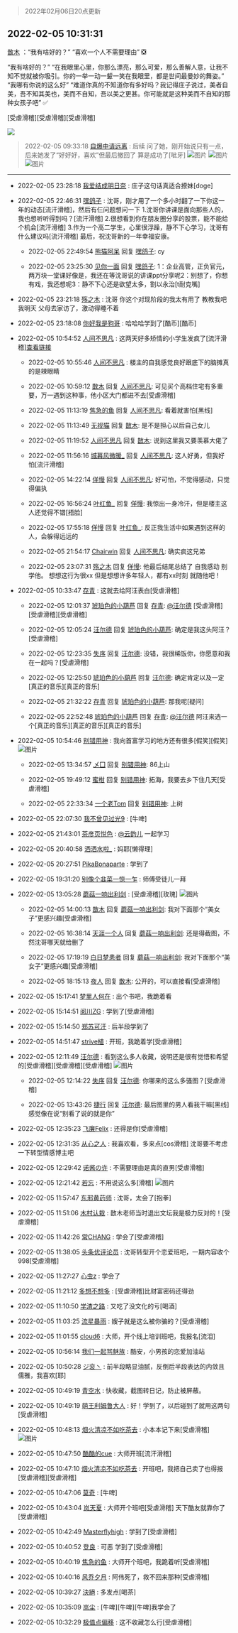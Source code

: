 > 2022年02月06日20点更新
<link rel="stylesheet" href="https://cdn.jsdelivr.net/gh/taotie6/sampleJSON@main/css/photo_show.css">
<meta name="referrer" content="no-referrer" />


 ## 2022-02-05 10:31:31 

 [㪚木](https://www.coolapk.com/feed/33317509?shareKey=ZjVjNjdiNjY1ZDNhNjFmZGU4YTU~) ：“我有啥好的？”
“喜欢一个人不需要理由”
❎

“我有啥好的？”
“在我眼里心里，你那么漂亮，那么可爱，那么善解人意，让我不知不觉就被你吸引。你的一举一动一颦一笑在我眼里，都是世间最曼妙的舞姿。”
“我哪有你说的这么好”
“难道你真的不知道你有多好吗？我记得庄子说过，美者自美<!--break-->，吾不知其美也，美而不自知，吾以美之更甚。你可能就是这种美而不自知的那种女孩子吧”
✅

[受虐滑稽][受虐滑稽][受虐滑稽] 

<div class="album">
<img class="img-item" src="https://image.coolapk.com/feed/2022/0110/15/1081091_fb2cc295_0069_0179_427@1440x2249.jpeg" />
</div>

> 2022-02-05 09:33:18 
> [自爆中请远离](https://www.coolapk.com/feed/33316510?shareKey=YWNmNGI3NDg0YWVhNjFmZGU4YTU~) : 后续 问了她，刚开始说只有一点，后来她发了“好好好，喜欢”但最后撤回了 算是成功了[呲牙] 
![图片](https://image.coolapk.com/feed/2022/0205/09/3177180_10450897_4768_3752_572@1080x2400.jpeg)
![图片](https://image.coolapk.com/feed/2022/0205/09/3177180_8ac2d3ff_4768_3762_687@1080x2400.jpeg)
![图片](https://image.coolapk.com/feed/2022/0205/09/3177180_ce3478bc_4768_377_738@1080x2400.jpeg)

 ------- 

- 2022-02-05 23:28:18 [我爱结成明日奈](uid=1772977) : 庄子这句话真适合撩妹[doge] 

- 2022-02-05 22:46:31 [嘿鸽子](uid=2419746) : 沈哥，刚才用了一个多小时翻了一下你这一年的动态[流汗滑稽]，然后有仨问题想问一下
1.沈哥你讲课是面向那些人的，我也想听听得到吗？[流汗滑稽]
2.很想看到你在朋友圈分享的股票，能不能给个机会[流汗滑稽]
3.作为一个高二学生，心里很浮躁，静不下心学习<!--break-->，沈哥有什么建议吗[流汗滑稽]
最后，祝沈哥新的一年幸福安康。 

    - 2022-02-05 22:49:54 [熊猫阿呆](uid=3184721) 回复 [嘿鸽子](uid=2419746): cy 

    - 2022-02-05 23:25:30 [见你一面](uid=598942) 回复 [嘿鸽子](uid=2419746): 1：企业高管，正负官元，两万块一堂课好像是，我还在等沈哥说的讲课ppt分享呢2：别想了，你想有戏，我还想呢3：静不下心还是欲望太多，割以永治[t耐克嘴] 

- 2022-02-05 23:21:18 [殇之木](uid=1085570) : 沈哥 你这个对现阶段的我太有用了 教教我吧
我明天 父母去家访了，激动得睡不着 

- 2022-02-05 23:18:08 [你好我是狗哥](uid=2938911) : 哈哈哈学到了[酷币][酷币] 

- 2022-02-05 10:54:52 [人间不思凡](uid=2080265) : 这两天好多矫情的小学生发疯了[流汗滑稽]<a class="feed-link-url" href="https://www.coolapk.com/feed/33308319?shareKey=MzQ3MDFhYTk3YTJlNjFmZGU2ODU~&amp;shareUid=2080265&amp;shareFrom=com.coolapk.market_12.0.2" title="https://www.coolapk.com/feed/33308319?shareKey=MzQ3MDFhYTk3YTJlNjFmZGU2ODU~&amp;shareUid=2080265&amp;shareFrom=com.coolapk.market_12.0.2" target="_blank" rel="nofollow">查看链接</a><!--break--> 

    - 2022-02-05 10:55:46 [人间不思凡](uid=2080265) : 楼主的自我感觉良好跟底下的脑摊真的是辣眼睛 

    - 2022-02-05 10:59:12 [㪚木](uid=1081091) 回复 [人间不思凡](uid=2080265): 可见买个高档住宅有多重要，万一遇到这种事，他小区大门都进不去[受虐滑稽] 

    - 2022-02-05 11:13:19 [焦急的鱼](uid=1066955) 回复 [人间不思凡](uid=2080265): 看着就害怕[黑线] 

    - 2022-02-05 11:13:49 [无视猫](uid=3413645) 回复 [㪚木](uid=1081091): 是不是担心以后自己女儿 

    - 2022-02-05 11:19:52 [人间不思凡](uid=2080265) 回复 [㪚木](uid=1081091): 说到这里我又要羡慕大佬了 

    - 2022-02-05 11:56:16 [城暮风微暖_](uid=4146611) 回复 [人间不思凡](uid=2080265): 这人好勇，但我好怕[流汗滑稽] 

    - 2022-02-05 14:22:14 [佯慢](uid=888105) 回复 [人间不思凡](uid=2080265): 好可怕，不觉得感动，只觉得偏执 

    - 2022-02-05 16:56:24 [叶红鱼_](uid=728808) 回复 [佯慢](uid=888105): 我惊出一身冷汗，但是楼主这人还觉得不错[捂脸] 

    - 2022-02-05 17:55:18 [佯慢](uid=888105) 回复 [叶红鱼_](uid=728808): 反正我生活中如果遇到这样的人，会躲得远远的 

    - 2022-02-05 21:54:17 [Chairwin](uid=2555251) 回复 [人间不思凡](uid=2080265): 确实疯这兄弟 

    - 2022-02-05 23:07:31 [殇之木](uid=1085570) 回复 [佯慢](uid=888105): 他最后结尾总结了 自我感动 别学他。
想想这行为很xx 但是想想许多年轻人，都有xx时刻 就随他吧！ 

- 2022-02-05 10:33:47 [存青](uid=1006954) : 这就去给阿汪表白[受虐滑稽] 

    - 2022-02-05 12:01:37 [琥珀色的小葫芦](uid=3670859) 回复 [存青](uid=1006954): <a class="feed-link-uname" href="/u/汪尔德">@汪尔德</a> [受虐滑稽][受虐滑稽][受虐滑稽] 

    - 2022-02-05 12:05:24 [汪尔德](uid=1595236) 回复 [琥珀色的小葫芦](uid=3670859): 确定是我这头阿汪？[受虐滑稽] 

    - 2022-02-05 12:23:35 [失序](uid=1009107) 回复 [汪尔德](uid=1595236): 没错，我很稀饭你，你愿意和我在一起吗？[受虐滑稽] 

    - 2022-02-05 12:25:50 [琥珀色的小葫芦](uid=3670859) 回复 [汪尔德](uid=1595236): 确定肯定以及一定[真正的音乐][真正的音乐] 

    - 2022-02-05 21:32:22 [存青](uid=1006954) 回复 [琥珀色的小葫芦](uid=3670859): 那我呢[疑问] 

    - 2022-02-05 22:52:48 [琥珀色的小葫芦](uid=3670859) 回复 [存青](uid=1006954): <a class="feed-link-uname" href="/u/汪尔德">@汪尔德</a> 阿汪来选一个[真正的音乐][真正的音乐][真正的音乐] 

- 2022-02-05 10:54:46 [别错用神](uid=1734575) : 我向首富学习的地方还有很多[假笑][假笑] ![图片](https://image.coolapk.com/feed/2022/0205/10/1734575_5dc44ff1_9685_0408_158@1080x1814.jpeg)

    - 2022-02-05 13:34:57 [乄囗](uid=759206) 回复 [别错用神](uid=1734575): 86上山 

    - 2022-02-05 19:49:12 [蜜柑](uid=1097842) 回复 [别错用神](uid=1734575): 拓海，我要去乡下住几天[受虐滑稽] 

    - 2022-02-05 22:33:34 [一个老Tom](uid=1885797) 回复 [别错用神](uid=1734575): 上树 

- 2022-02-05 22:07:30 [我不曾见过光9](uid=1784401) : [牛啤] 

- 2022-02-05 21:43:01 [茶彦页悦色](uid=653560) : <a class="feed-link-uname" href="/u/云韵儿">@云韵儿</a> 一起学习 

- 2022-02-05 20:40:58 [洒洒水啦_](uid=652939) : 妈耶[懒得理] 

- 2022-02-05 20:27:51 [PikaBonaparte](uid=1823196) : 学到了 

- 2022-02-05 19:31:20 [别像个韭菜一惊一乍](uid=824256) : 师傅受徒儿一拜 

- 2022-02-05 13:05:28 [蘑菇一响出利剑](uid=9674212) : [受虐滑稽][玫瑰] ![图片](https://image.coolapk.com/feed/2022/0205/13/9674212_5d727cae_7527_741_914@1440x3040.jpeg)

    - 2022-02-05 14:00:13 [㪚木](uid=1081091) 回复 [蘑菇一响出利剑](uid=9674212): 我对下面那个“美女子”更感兴趣[受虐滑稽] 

    - 2022-02-05 16:38:14 [天涯一个人](uid=3225865) 回复 [蘑菇一响出利剑](uid=9674212): 还是得截图，不然沈哥哪天就给删了 

    - 2022-02-05 17:19:19 [白日梦患者](uid=533502) 回复 [蘑菇一响出利剑](uid=9674212): 我对下面那个“美女子”更感兴趣[受虐滑稽] 

    - 2022-02-05 18:15:13 [夜人](uid=561987) 回复 [㪚木](uid=1081091): 公开的，可以直接看[受虐滑稽] 

- 2022-02-05 15:17:41 [梦里人何在](uid=2138001) : 出个书吧，我跪着看 

- 2022-02-05 15:14:51 [阅川ZG](uid=2440130) : 学到了[受虐滑稽] 

- 2022-02-05 15:14:50 [郑苏可汗](uid=678781) : 后半段学到了 

- 2022-02-05 14:51:47 [strive植](uid=1468928) : 开班，我跪着学[受虐滑稽] 

- 2022-02-05 12:11:49 [汪尔德](uid=1595236) : 看到这么多人收藏，说明还是很有觉悟和希望的[受虐滑稽][受虐滑稽][受虐滑稽] ![图片](https://image.coolapk.com/feed/2021/0416/11/391132_1c84c330_5298_8713@320x214.gif)

    - 2022-02-05 12:14:22 [失序](uid=1009107) 回复 [汪尔德](uid=1595236): 你哪来的这么多骚图？[受虐滑稽] 

    - 2022-02-05 13:43:26 [捷行](uid=1629443) 回复 [汪尔德](uid=1595236): 最后图里的男人看我干嘛[黑线]  感觉像在说“别看了说的就是你” 

- 2022-02-05 12:35:23 [飞廉Felix](uid=900024) : 还得是你[受虐滑稽] 

- 2022-02-05 12:31:35 [从心之人](uid=3359478) : 我喜欢看，多来点[cos滑稽]
沈哥要不考虑一下转型情感博主吧 

- 2022-02-05 12:29:42 [诺酱の许](uid=2564599) : 不需要理由是真的直男[受虐滑稽] 

- 2022-02-05 12:21:42 [若忘](uid=459610) : 不用说这么多[滑稽] ![图片](https://image.coolapk.com/feed/2022/0205/12/459610_eae5375a_4902_2777_761@365x272.jpeg)

- 2022-02-05 11:57:47 [东邪黄药师](uid=983068) : 沈哥，太会了[抱拳] 

- 2022-02-05 11:51:06 [木村认栽](uid=3227351) : 㪚木老师当时退出文坛我是极力反对的！[受虐滑稽] 

- 2022-02-05 11:42:26 [常CHANG](uid=2190258) : 学会了[受虐滑稽] 

- 2022-02-05 11:38:05 [头条优评论员](uid=744564) : 沈哥转型开个恋爱班吧，一期内容收个998[受虐滑稽] 

- 2022-02-05 11:27:27 [心虫z](uid=151532) : 学会了 

- 2022-02-05 11:21:12 [多想不想多](uid=1473521) : [受虐滑稽]比财富密码还得劲 

- 2022-02-05 11:10:50 [学渣之路](uid=935369) : 又吃了没文化的亏[喝酒] 

- 2022-02-05 11:03:25 [流星暴雨](uid=3302275) : 嫂子就是这么被你骗的？[受虐滑稽] 

- 2022-02-05 11:01:55 [cloud6](uid=852635) : 大师，开个线上培训班吧，我报名[流泪] 

- 2022-02-05 10:56:14 [我们一起骂魅族](uid=1068612) : 酷安，小男孩的恋爱加油站 

- 2022-02-05 10:50:28 [ジ衮丶](uid=494451) : 前半段略显油腻，反倒后半段表达的内敛且儒雅，我喜欢[耶] 

- 2022-02-05 10:49:19 [青空水](uid=2178733) : 快收藏，截图转日记，防止被屏蔽。 

- 2022-02-05 10:49:19 [萌王利姆鲁大人](uid=4048495) : 好！学到了，以后碰到了就用这两句[受虐滑稽] 

- 2022-02-05 10:48:13 [烟火清凉不如吃茶去](uid=4279524) : 小本本记下来[受虐滑稽] ![图片](https://image.coolapk.com/feed/2022/0205/10/4279524_716b6f9b_9292_4567_313@1080x789.png)

- 2022-02-05 10:47:50 [酷酷的cue](uid=2882563) : 大师开班[流汗滑稽] 

- 2022-02-05 10:47:10 [烟火清凉不如吃茶去](uid=4279524) : 开班吧，我把自己卖了也得报[受虐滑稽][受虐滑稽] 

- 2022-02-05 10:47:06 [莫奇](uid=131936) : [牛啤] 

- 2022-02-05 10:43:04 [岚天夏](uid=1974131) : 大师开个班吧[受虐滑稽]
天下酷友就靠你了[受虐滑稽] 

- 2022-02-05 10:42:49 [Masterflyhigh](uid=820620) : 学到了[受虐滑稽] 

- 2022-02-05 10:40:52 [登良](uid=3292598) : 可恶 学到了[受虐滑稽] 

- 2022-02-05 10:40:19 [焦急的鱼](uid=1066955) : 大师开个班吧，我跪着听[受虐滑稽] 

- 2022-02-05 10:40:16 [风乔夕月](uid=2725527) : 阿伟死了，救不回来那种[受虐滑稽] 

- 2022-02-05 10:39:27 [決絕](uid=2288436) : 多发点[喝茶] 

- 2022-02-05 10:35:09 [岚尘](uid=1308250) : [牛啤][牛啤][牛啤]我学会了 

- 2022-02-05 10:32:29 [极值点偏移](uid=17877853) : 这不收藏怎么行[受虐滑稽] 

